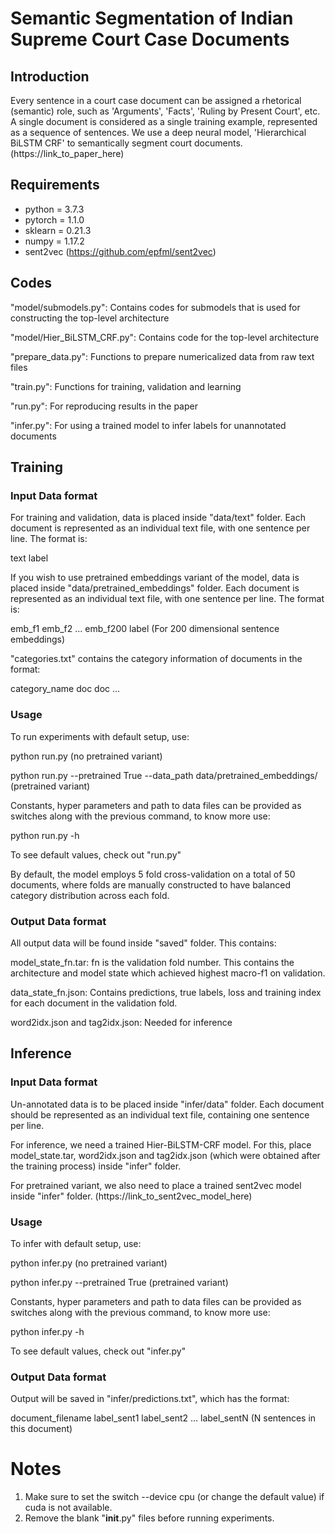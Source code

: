 # Semantic Segmentation of Indian Supreme Court Case Documents

## Introduction
Every sentence in a court case document can be assigned a rhetorical (semantic) role, such as 'Arguments', 'Facts', 'Ruling by Present Court', etc. A single document is considered as a single training example, represented as a sequence of sentences. We use a deep neural model, 'Hierarchical BiLSTM CRF' to semantically segment court documents. (https://link_to_paper_here)

## Requirements
- python = 3.7.3
- pytorch = 1.1.0
- sklearn = 0.21.3
- numpy = 1.17.2
- sent2vec (https://github.com/epfml/sent2vec)

## Codes
  
  "model/submodels.py":         Contains codes for submodels that is used for constructing the top-level architecture
  
  "model/Hier_BiLSTM_CRF.py":   Contains code for the top-level architecture
  
  "prepare_data.py":            Functions to prepare numericalized data from raw text files
  
  "train.py":                   Functions for training, validation and learning
  
  "run.py":                     For reproducing results in the paper
  
  "infer.py":                   For using a trained model to infer labels for unannotated documents

## Training
### Input Data format
For training and validation, data is placed inside "data/text" folder. Each document is represented as an individual text file, with one sentence per line. The format is: 
  
  text <TAB> label
  
If you wish to use pretrained embeddings variant of the model, data is placed inside "data/pretrained_embeddings" folder. Each document is represented as an individual text file, with one sentence per line. The format is: 
  
  emb_f1 <SPACE> emb_f2 <SPACE> ... <SPACE> emb_f200 <TAB> label  (For 200 dimensional sentence embeddings)
  
"categories.txt" contains the category information of documents in the format:
  
  category_name <TAB> doc <SPACE> doc <SPACE> ...
  
### Usage
To run experiments with default setup, use: 
  
  python run.py                                                                 (no pretrained variant)
  
  python run.py --pretrained True --data_path data/pretrained_embeddings/       (pretrained variant)

Constants, hyper parameters and path to data files can be provided as switches along with the previous command, to know more use: 
  
  python run.py -h

To see default values, check out "run.py"

By default, the model employs 5 fold cross-validation on a total of 50 documents, where folds are manually constructed to have balanced category distribution across each fold.

### Output Data format
All output data will be found inside "saved" folder. This contains:
  
  model_state_fn.tar:  fn is the validation fold number. This contains the architecture and model state which achieved highest macro-f1 on validation.
  
  data_state_fn.json:   Contains predictions, true labels, loss and training index for each document in the validation fold.
  
  word2idx.json and tag2idx.json: Needed for inference
  
## Inference
### Input Data format
Un-annotated data is to be placed inside "infer/data" folder. Each document should be represented as an individual text file, containing one sentence per line.

For inference, we need a trained Hier-BiLSTM-CRF model. For this, place model_state.tar, word2idx.json and tag2idx.json (which were obtained after the training process) inside "infer" folder.

For pretrained variant, we also need to place a trained sent2vec model inside "infer" folder. (https://link_to_sent2vec_model_here)

### Usage
To infer with default setup, use:
  
  python infer.py                       (no pretrained variant)
  
  python infer.py --pretrained True     (pretrained variant)

Constants, hyper parameters and path to data files can be provided as switches along with the previous command, to know more use: 
  
  python infer.py -h

To see default values, check out "infer.py"

### Output Data format
Output will be saved in "infer/predictions.txt", which has the format:
  
  document_filename <TAB> label_sent1 <COMMA> label_sent2 <COMMA> ... <COMMA> label_sentN     (N sentences in this document)
  
# Notes
1.  Make sure to set the switch --device cpu (or change the default value) if cuda is not available.
2.  Remove the blank "__init__.py" files before running experiments.
